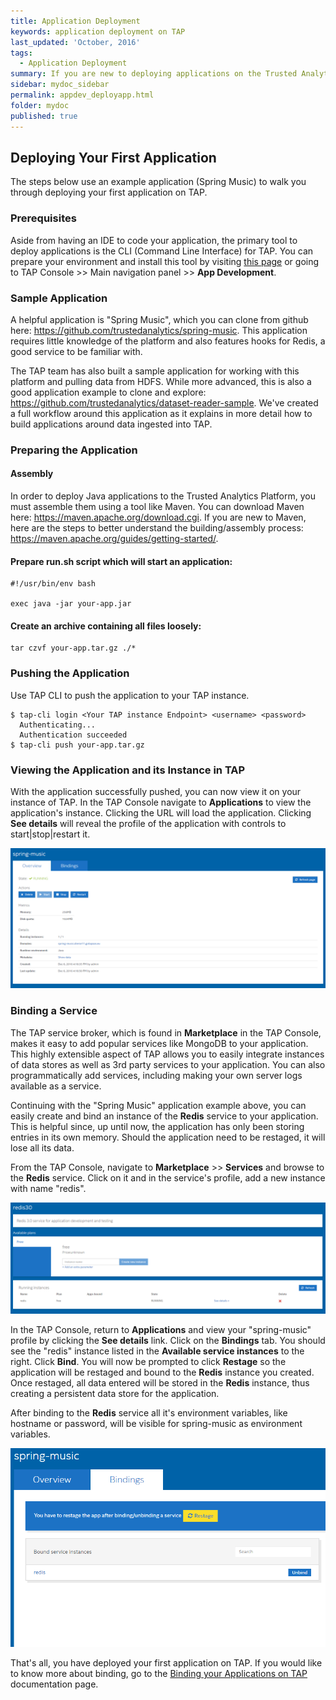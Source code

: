 ```yaml
---
title: Application Deployment
keywords: application deployment on TAP
last_updated: 'October, 2016'
tags:
  - Application Deployment
summary: If you are new to deploying applications on the Trusted Analytics platform (TAP), these steps will guide you through the process. 
sidebar: mydoc_sidebar
permalink: appdev_deployapp.html
folder: mydoc
published: true
---
```


## Deploying Your First Application

The steps below use an example application (Spring Music) to walk you through deploying your first application on TAP.

### Prerequisites

Aside from having an IDE to code your application, the primary tool to deploy applications is the CLI (Command Line Interface) for TAP. You can prepare your environment and install this tool by visiting [this page](Contributing-to-TAP/contributing_devenvironment.md) or going to TAP Console >> Main navigation panel >> **App Development**.

### Sample Application

A helpful application is "Spring Music", which you can clone from github here: https://github.com/trustedanalytics/spring-music. This application requires little knowledge of the platform and also features hooks for Redis, a good service to be familiar with.

The TAP team has also built a sample application for working with this platform and pulling data from HDFS. While more advanced, this is also a good application example to clone and explore: https://github.com/trustedanalytics/dataset-reader-sample. We've created a full workflow around this application as it explains in more detail how to build applications around data ingested into TAP.

### Preparing the Application

#### Assembly

In order to deploy Java applications to the Trusted Analytics Platform, you must assemble them using a tool like Maven. You can download Maven here: https://maven.apache.org/download.cgi. If you are new to Maven, here are the steps to better understand the building/assembly process: https://maven.apache.org/guides/getting-started/.

#### Prepare run.sh script which will start an application:

```
#!/usr/bin/env bash

exec java -jar your-app.jar
```

#### Create an archive containing all files loosely:

```
tar czvf your-app.tar.gz ./*
```

### Pushing the Application

Use TAP CLI to push the application to your TAP instance.

```
$ tap-cli login <Your TAP instance Endpoint> <username> <password>
  Authenticating...
  Authentication succeeded
$ tap-cli push your-app.tar.gz
```

### Viewing the Application and its Instance in TAP

With the application successfully pushed, you can now view it on your instance of TAP. In the TAP Console navigate to **Applications** to view the application's instance. Clicking the URL will load the application. Clicking **See details** will reveal the profile of the application with controls to start|stop|restart it.

![TAP_console_spring_music_app_instance.png](/images/TAP_console_spring_music_app_instance.png)

### Binding a Service

The TAP service broker, which is found in **Marketplace** in the TAP Console, makes it easy to add popular services like MongoDB to your application. This highly extensible aspect of TAP allows you to easily integrate instances of data stores as well as 3rd party services to your application. You can also programmatically add services, including making your own server logs available as a service.

Continuing with the "Spring Music" application example above, you can easily create and bind an instance of the **Redis** service to your application. This is helpful since, up until now, the application has only been storing entries in its own memory. Should the application need to be restaged, it will lose all its data. 

From the TAP Console, navigate to **Marketplace** >> **Services** and browse to the **Redis** service. Click on it and in the service's profile, add a new instance with name "redis".

![TAP_console_add_redis_instance.png](/images/TAP_console_add_redis_instance.png)

In the TAP Console, return to **Applications** and view your "spring-music" profile by clicking the **See details** link. Click on the **Bindings** tab. You should see the "redis" instance listed in the **Available service instances** to the right. Click **Bind**. You will now be prompted to click **Restage** so the application will be restaged and bound to the **Redis** instance you created. Once restaged, all data entered will be stored in the **Redis** instance, thus creating a persistent data store for the application.

After binding to the **Redis** service all it's environment variables, like hostname or password, will be visible for spring-music as environment variables. 

![TAP_console_bind_service.png](/images/TAP_console_bind_service.png)

That's all, you have deployed your first application on TAP. If you would like to know more about binding, go to the [Binding your Applications on TAP](/Application-Development/appdev_bindingapps.md) documentation page.

